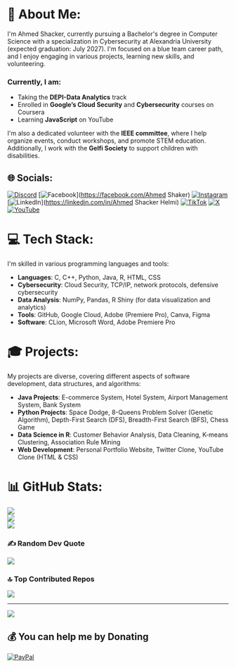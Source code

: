 # 💫 About Me:
I'm Ahmed Shacker, currently pursuing a Bachelor's degree in Computer Science with a specialization in Cybersecurity at Alexandria University (expected graduation: July 2027). I'm focused on a blue team career path, and I enjoy engaging in various projects, learning new skills, and volunteering. 

### Currently, I am:
- Taking the **DEPI-Data Analytics** track
- Enrolled in **Google’s Cloud Security** and **Cybersecurity** courses on Coursera
- Learning **JavaScript** on YouTube

I'm also a dedicated volunteer with the **IEEE committee**, where I help organize events, conduct workshops, and promote STEM education. Additionally, I work with the **Gelfi Society** to support children with disabilities.

## 🌐 Socials:
[![Discord](https://img.shields.io/badge/Discord-%237289DA.svg?logo=discord&logoColor=white)](https://discord.gg/chaker8267) 
[![Facebook](https://img.shields.io/badge/Facebook-%231877F2.svg?logo=Facebook&logoColor=white)](https://facebook.com/Ahmed Shaker) 
[![Instagram](https://img.shields.io/badge/Instagram-%23E4405F.svg?logo=Instagram&logoColor=white)](https://instagram.com/__shacker__) 
[![LinkedIn](https://img.shields.io/badge/LinkedIn-%230077B5.svg?logo=linkedin&logoColor=white)](https://linkedin.com/in/Ahmed Shacker Helmi) 
[![TikTok](https://img.shields.io/badge/TikTok-%23000000.svg?logo=TikTok&logoColor=white)](https://tiktok.com/@studentcybersecurity) 
[![X](https://img.shields.io/badge/X-black.svg?logo=X&logoColor=white)](https://x.com/@_chaker__) 
[![YouTube](https://img.shields.io/badge/YouTube-%23FF0000.svg?logo=YouTube&logoColor=white)](https://youtube.com/@@Life-i8x) 

# 💻 Tech Stack:
I'm skilled in various programming languages and tools:

- **Languages**: C, C++, Python, Java, R, HTML, CSS
- **Cybersecurity**: Cloud Security, TCP/IP, network protocols, defensive cybersecurity
- **Data Analysis**: NumPy, Pandas, R Shiny (for data visualization and analytics)
- **Tools**: GitHub, Google Cloud, Adobe (Premiere Pro), Canva, Figma
- **Software**: CLion, Microsoft Word, Adobe Premiere Pro

# 🎓 Projects:
My projects are diverse, covering different aspects of software development, data structures, and algorithms:

- **Java Projects**: E-commerce System, Hotel System, Airport Management System, Bank System
- **Python Projects**: Space Dodge, 8-Queens Problem Solver (Genetic Algorithm), Depth-First Search (DFS), Breadth-First Search (BFS), Chess Game
- **Data Science in R**: Customer Behavior Analysis, Data Cleaning, K-means Clustering, Association Rule Mining
- **Web Development**: Personal Portfolio Website, Twitter Clone, YouTube Clone (HTML & CSS)

# 📊 GitHub Stats:
![](https://github-readme-stats.vercel.app/api?username=AS2812&theme=dark&hide_border=false&include_all_commits=true&count_private=false)<br/>
![](https://github-readme-streak-stats.herokuapp.com/?user=AS2812&theme=dark&hide_border=false)<br/>
![](https://github-readme-stats.vercel.app/api/top-langs/?username=AS2812&theme=dark&hide_border=false&include_all_commits=true&count_private=false&layout=compact)

### ✍️ Random Dev Quote
![](https://quotes-github-readme.vercel.app/api?type=horizontal&theme=dark)

### 🔝 Top Contributed Repos
![](https://github-contributor-stats.vercel.app/api?username=AS2812&limit=5&theme=dark&combine_all_yearly_contributions=true)

---
[![](https://visitcount.itsvg.in/api?id=AS2812&icon=0&color=0)](https://visitcount.itsvg.in)

## 💰 You can help me by Donating
[![PayPal](https://img.shields.io/badge/PayPal-00457C?style=for-the-badge&logo=paypal&logoColor=white)](https://paypal.me/paypal.me/Mrshaker1) 

<!-- Proudly created with GPRM ( https://gprm.itsvg.in ) -->
